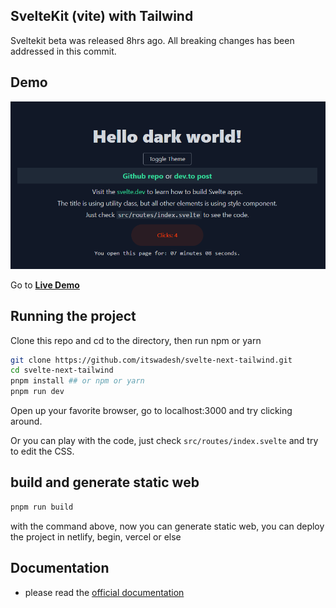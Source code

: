 ## SvelteKit (vite) with Tailwind

Sveltekit beta was released 8hrs ago. All breaking changes has been addressed in this commit.

## Demo

![Sveltekit with Tailwind](screenshot.png)

Go to [**Live Demo**](https://sveltekit-tailwind2.netlify.app/)

## Running the project

Clone this repo and cd to the directory, then run npm or yarn

```bash
git clone https://github.com/itswadesh/svelte-next-tailwind.git
cd svelte-next-tailwind
pnpm install ## or npm or yarn
pnpm run dev
```

Open up your favorite browser, go to localhost:3000 and try clicking around.

Or you can play with the code, just check `src/routes/index.svelte` and try to edit the CSS.

## build and generate static web

```bash
pnpm run build
```

with the command above, now you can generate static web, you can deploy the project in netlify, begin, vercel or else

## Documentation
 - please read the [official documentation](https://kit.svelte.dev/docs)

